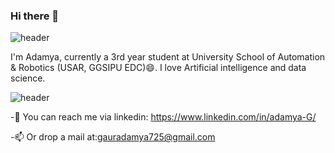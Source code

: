 ### Hi there 👋
![header](https://capsule-render.vercel.app/api?type=waving&height=220&color=0:f72585,100:4361ee&text=Hello%20I'm%20Adamya&textBg=false&fontAlign=51&animation=scaleIn&reversal=true&stroke=7A3891&strokeWidth=0&fontColor=FDFBFD%20&fontSize=70)
<!--
**Adamya113/Adamya113** is a ✨ _special_ ✨ repository because its `README.md` (this file) appears on your GitHub profile.

Here are some ideas to get you started:

- 🔭 I’m currently working on ...
- 🌱 I’m currently learning ...
- 👯 I’m looking to collaborate on ...
- 🤔 I’m looking for help with ...
- 💬 Ask me about ...
- 📫 How to reach me: ...
- 😄 Pronouns: ...
- ⚡ Fun fact: ...
-->
I'm Adamya, currently a 3rd year student at University School of Automation & Robotics (USAR, GGSIPU EDC)😄.
I love Artificial intelligence and data science. 

![header](https://capsule-render.vercel.app/api?type=waving&height=220&color=0:f72585,100:4361ee&textBg=false&fontAlign=51&animation=scaleIn&reversal=true&stroke=7A3891&strokeWidth=0&fontColor=FDFBFD%20&fontSize=70&section=footer)

-💬 You can reach me via linkedin: https://www.linkedin.com/in/adamya-G/

-📫 Or drop a mail at:gauradamya725@gmail.com
